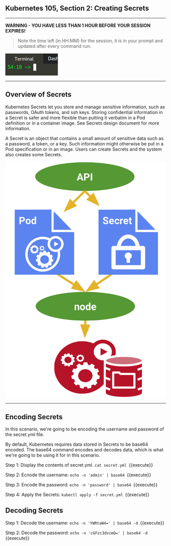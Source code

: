 ## Kubernetes 105, Section 2: Creating Secrets 

---

**WARNING - YOU HAVE LESS THAN 1 HOUR BEFORE YOUR SESSION EXPIRES!**

>Note the time left (in HH:MM) for the session, it is in your prompt and updated after every command run:

![Terminal Time Remaining](./assets/term-expire.png)

---

## Overview of Secrets 

Kubernetes Secrets let you store and manage sensitive information, such as passwords, OAuth tokens, and ssh keys. Storing confidential information in a Secret is safer and more flexible than putting it verbatim in a Pod definition or in a container image. See Secrets design document for more information.

A Secret is an object that contains a small amount of sensitive data such as a password, a token, or a key. Such information might otherwise be put in a Pod specification or in an image. Users can create Secrets and the system also creates some Secrets.

![Kubernetes Secrets Diagram](./assets/K8's-Secrets.png)

---

## Encoding Secrets

In this scenario, we're going to be encoding the username and password of the secret.yml file. 

By default, Kubernetes requires data stored in Secrets to be base64 encoded. The base64 command encodes and decodes data, which is what we're going to be using it for in this scenario.  

Step 1:
Display the contents of secret.yml. 
`cat secret.yml
`{{execute}}

Step 2:
Ecnode the username:
`echo -n 'admin' | base64
`{{execute}}

Step 3:
Encode the password:
`echo -n 'password' | base64
`{{execute}}

Step 4:
Apply the Secrets:
`kubectl apply -f secret.yml
`{{execute}}


## Decoding Secrets

Step 1:
Decode the username:
`echo -n 'YWRtaW4=' | base64 -d
`{{execute}}

Step 2:
Decode the password:
`echo -n 'cGFzc3dvcmQ=' | base64 -d
`{{execute}}
